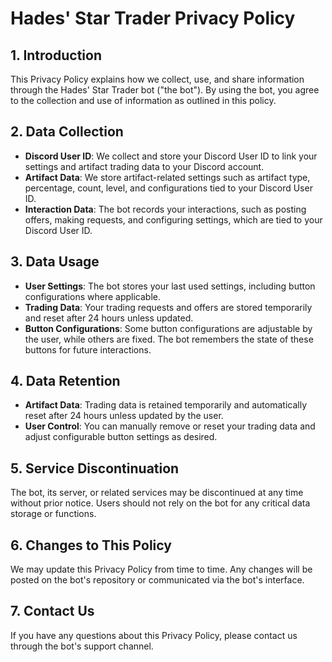 
# Hades' Star Trader Privacy Policy

## 1. Introduction

This Privacy Policy explains how we collect, use, and share information through the Hades' Star Trader bot ("the bot"). By using the bot, you agree to the collection and use of information as outlined in this policy.

## 2. Data Collection

- **Discord User ID**: We collect and store your Discord User ID to link your settings and artifact trading data to your Discord account.
- **Artifact Data**: We store artifact-related settings such as artifact type, percentage, count, level, and configurations tied to your Discord User ID.
- **Interaction Data**: The bot records your interactions, such as posting offers, making requests, and configuring settings, which are tied to your Discord User ID.

## 3. Data Usage

- **User Settings**: The bot stores your last used settings, including button configurations where applicable.
- **Trading Data**: Your trading requests and offers are stored temporarily and reset after 24 hours unless updated.
- **Button Configurations**: Some button configurations are adjustable by the user, while others are fixed. The bot remembers the state of these buttons for future interactions.

## 4. Data Retention

- **Artifact Data**: Trading data is retained temporarily and automatically reset after 24 hours unless updated by the user.
- **User Control**: You can manually remove or reset your trading data and adjust configurable button settings as desired.

## 5. Service Discontinuation

The bot, its server, or related services may be discontinued at any time without prior notice. Users should not rely on the bot for any critical data storage or functions.

## 6. Changes to This Policy

We may update this Privacy Policy from time to time. Any changes will be posted on the bot's repository or communicated via the bot's interface.

## 7. Contact Us

If you have any questions about this Privacy Policy, please contact us through the bot's support channel.

